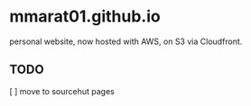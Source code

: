 # mmarat01.github.io
personal website, now hosted with AWS, on S3 via Cloudfront.

## TODO 
[ ] move to sourcehut pages

